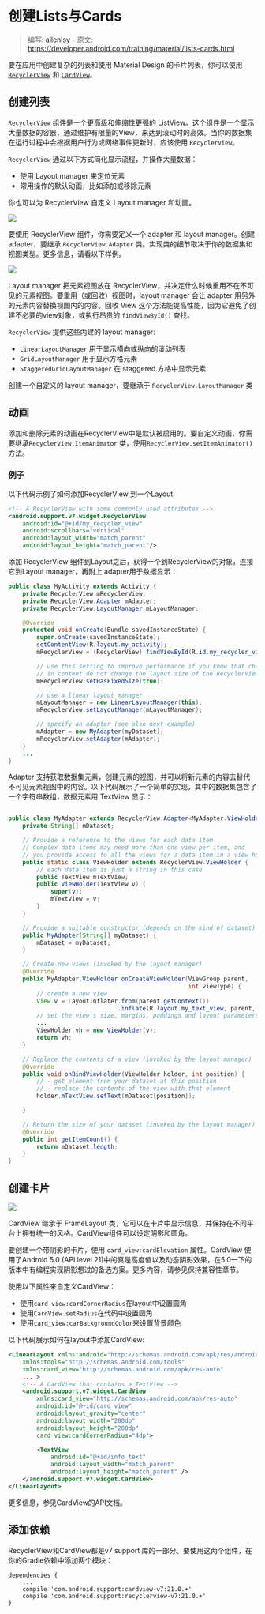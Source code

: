 # 创建Lists与Cards

> 编写: [allenlsy](https://github.com/allenlsy) - 原文: <https://developer.android.com/training/material/lists-cards.html>

要在应用中创建复杂的列表和使用 Material Design 的卡片列表，你可以使用 [`RecyclerView`](http://developer.android.com/reference/android/support/v7/widget/RecyclerView.html) 和 [`CardView`](http://developer.android.com/reference/android/support/v7/widget/CardView.html)。

## 创建列表

`RecyclerView` 组件是一个更高级和伸缩性更强的 ListView。这个组件是一个显示大量数据的容器，通过维护有限量的View，来达到滚动时的高效。当你的数据集在运行过程中会根据用户行为或网络事件更新时，应该使用 `RecyclerView`。

`RecyclerView` 通过以下方式简化显示流程，并操作大量数据：

* 使用 Layout manager 来定位元素
* 常用操作的默认动画，比如添加或移除元素

你也可以为 RecyclerView 自定义 Layout manager 和动画。

![](RecyclerView.png)

要使用 RecyclerView 组件，你需要定义一个 adapter 和 layout manager。创建 adapter，要继承 `RecyclerView.Adapter` 类。实现类的细节取决于你的数据集和视图类型。更多信息，请看以下样例。

![](list_mail.png)

Layout manager 把元素视图放在 RecyclerView，并决定什么时候重用不在不可见的元素视图。要重用（或回收）视图时，layout manager 会让 adapter 用另外的元素内容替换视图内的内容。回收 View 这个方法能提高性能，因为它避免了创建不必要的view对象，或执行昂贵的 `findViewById()` 查找。

`RecyclerView` 提供这些内建的 layout manager:

* `LinearLayoutManager` 用于显示横向或纵向的滚动列表
* `GridLayoutManager` 用于显示方格元素
* `StaggeredGridLayoutManager` 在 staggered 方格中显示元素

创建一个自定义的 layout manager，要继承于 `RecyclerView.LayoutManager` 类

## 动画

添加和删除元素的动画在RecyclerView中是默认被启用的。要自定义动画，你需要继承`RecyclerView.ItemAnimator` 类，使用`RecyclerView.setItemAnimator()`方法。

### 例子

以下代码示例了如何添加RecyclerView 到一个Layout:

```xml
<!-- A RecyclerView with some commonly used attributes -->
<android.support.v7.widget.RecyclerView
    android:id="@+id/my_recycler_view"
    android:scrollbars="vertical"
    android:layout_width="match_parent"
    android:layout_height="match_parent"/>
```

添加 RecyclerView 组件到Layout之后，获得一个到RecyclerView的对象，连接它到Layout manager，再附上 adapter用于数据显示：

```java
public class MyActivity extends Activity {
    private RecyclerView mRecyclerView;
    private RecyclerView.Adapter mAdapter;
    private RecyclerView.LayoutManager mLayoutManager;

    @Override
    protected void onCreate(Bundle savedInstanceState) {
        super.onCreate(savedInstanceState);
        setContentView(R.layout.my_activity);
        mRecyclerView = (RecyclerView) findViewById(R.id.my_recycler_view);

        // use this setting to improve performance if you know that changes
        // in content do not change the layout size of the RecyclerView
        mRecyclerView.setHasFixedSize(true);

        // use a linear layout manager
        mLayoutManager = new LinearLayoutManager(this);
        mRecyclerView.setLayoutManager(mLayoutManager);

        // specify an adapter (see also next example)
        mAdapter = new MyAdapter(myDataset);
        mRecyclerView.setAdapter(mAdapter);
    }
    ...
}
```

Adapter 支持获取数据集元素，创建元素的视图，并可以将新元素的内容去替代不可见元素视图中的内容。以下代码展示了一个简单的实现，其中的数据集包含了一个字符串数组，数据元素用 TextView 显示：

```java

public class MyAdapter extends RecyclerView.Adapter<MyAdapter.ViewHolder> {
    private String[] mDataset;

    // Provide a reference to the views for each data item
    // Complex data items may need more than one view per item, and
    // you provide access to all the views for a data item in a view holder
    public static class ViewHolder extends RecyclerView.ViewHolder {
        // each data item is just a string in this case
        public TextView mTextView;
        public ViewHolder(TextView v) {
            super(v);
            mTextView = v;
        }
    }

    // Provide a suitable constructor (depends on the kind of dataset)
    public MyAdapter(String[] myDataset) {
        mDataset = myDataset;
    }

    // Create new views (invoked by the layout manager)
    @Override
    public MyAdapter.ViewHolder onCreateViewHolder(ViewGroup parent,
                                                   int viewType) {
        // create a new view
        View v = LayoutInflater.from(parent.getContext())
                               .inflate(R.layout.my_text_view, parent, false);
        // set the view's size, margins, paddings and layout parameters
        ...
        ViewHolder vh = new ViewHolder(v);
        return vh;
    }

    // Replace the contents of a view (invoked by the layout manager)
    @Override
    public void onBindViewHolder(ViewHolder holder, int position) {
        // - get element from your dataset at this position
        // - replace the contents of the view with that element
        holder.mTextView.setText(mDataset[position]);

    }

    // Return the size of your dataset (invoked by the layout manager)
    @Override
    public int getItemCount() {
        return mDataset.length;
    }
}

```

## 创建卡片

![](card_travel.png)

CardView 继承于 FrameLayout 类，它可以在卡片中显示信息，并保持在不同平台上拥有统一的风格。CardView组件可以设定阴影和圆角。

要创建一个带阴影的卡片，使用 `card_view:cardElevation` 属性。CardView 使用了Android 5.0 (API level 21)中的真是高度值以及动态阴影效果，在5.0一下的版本中有编程实现阴影想过的备选方案。更多内容，请参见保持兼容性章节。

使用以下属性来自定义CardView：

* 使用`card_view:cardCornerRadius`在layout中设置圆角
* 使用`CardView.setRadius`在代码中设置圆角
* 使用`card_view:carBackgroundColor`来设置背景颜色

以下代码展示如何在layout中添加CardView:

```xml
<LinearLayout xmlns:android="http://schemas.android.com/apk/res/android"
    xmlns:tools="http://schemas.android.com/tools"
    xmlns:card_view="http://schemas.android.com/apk/res-auto"
    ... >
    <!-- A CardView that contains a TextView -->
    <android.support.v7.widget.CardView
        xmlns:card_view="http://schemas.android.com/apk/res-auto"
        android:id="@+id/card_view"
        android:layout_gravity="center"
        android:layout_width="200dp"
        android:layout_height="200dp"
        card_view:cardCornerRadius="4dp">

        <TextView
            android:id="@+id/info_text"
            android:layout_width="match_parent"
            android:layout_height="match_parent" />
    </android.support.v7.widget.CardView>
</LinearLayout>

```

更多信息，参见CardView的API文档。

## 添加依赖

RecyclerView和CardView都是v7 support 库的一部分。要使用这两个组件，在你的Gradle依赖中添加两个模块：

```
dependencies {
    ...
    compile 'com.android.support:cardview-v7:21.0.+'
    compile 'com.android.support:recyclerview-v7:21.0.+'
}
```
